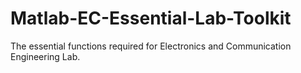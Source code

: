 # Matlab-EC-Essential-Lab-Toolkit
The essential functions required for Electronics and Communication Engineering Lab.
